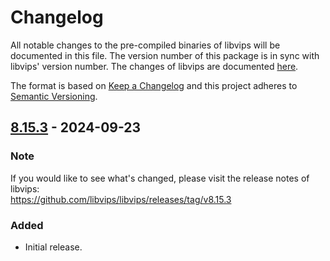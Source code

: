 # Changelog
All notable changes to the pre-compiled binaries of libvips will be documented in this file. The version number of this package is in sync with libvips' version number.
The changes of libvips are documented [here](https://github.com/libvips/libvips/blob/master/ChangeLog).

The format is based on [Keep a Changelog](https://keepachangelog.com/en/1.0.0/) and this project adheres to [Semantic Versioning](https://semver.org/spec/v2.0.0.html).

## [8.15.3] - 2024-09-23
### Note
If you would like to see what's changed, please visit the release notes of libvips:  
https://github.com/libvips/libvips/releases/tag/v8.15.3

### Added
- Initial release.

[8.15.3]: https://github.com/kleisauke/pyvips-binary/releases/tag/v8.15.3
